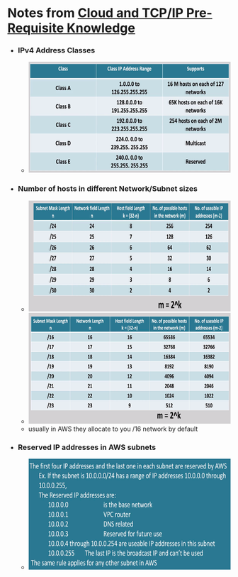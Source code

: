 # Notes from [Cloud and TCP/IP Pre-Requisite Knowledge](https://www.dolfined.com/courses/cloud-and-tcp-ip-pre-requisite-knowledge)

* ### IPv4 Address Classes
	* <img src="https://github.com/ahmadateya/learning-notes/blob/main/images/Screenshot%20from%202021-12-03%2016-53-09.png" width="600" height="250">

* ### Number of hosts in different Network/Subnet sizes
	* <img src="https://github.com/ahmadateya/learning-notes/blob/main/images/Screenshot%20from%202021-12-04%2009-03-07.png" width="600" height="250">
	* <img src="https://github.com/ahmadateya/learning-notes/blob/main/images/Screenshot%20from%202021-12-04%2009-07-45.png" width="600" height="250">
	* usually in AWS they allocate to you /16 network by default

* ### Reserved IP addresses in AWS subnets 
	* <img src="https://github.com/ahmadateya/learning-notes/blob/main/images/Screenshot%20from%202021-12-04%2009-25-27.png" width="600" height="250">
